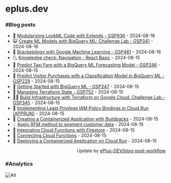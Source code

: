 # eplus.dev

### #Blog posts

<!-- BLOG-POST-LIST:START -->
 - 🧰 [Modularizing LookML Code with Extends - GSP936](https://eplus.dev/modularizing-lookml-code-with-extends-gsp936) - 2024-08-16
 - 😺 [Create ML Models with BigQuery ML: Challenge Lab - GSP341](https://eplus.dev/create-ml-models-with-bigquery-ml-challenge-lab-gsp341) - 2024-08-16
 - 🗽 [Bracketology with Google Machine Learning - GSP461](https://eplus.dev/bracketology-with-google-machine-learning-gsp461) - 2024-08-16
 - 🌜 [Knowledge check: Navigation - React Basic](https://eplus.dev/knowledge-check-navigation-react-basic) - 2024-08-15
 - 📝 [Predict Taxi Fare with a BigQuery ML Forecasting Model - GSP246](https://eplus.dev/predict-taxi-fare-with-a-bigquery-ml-forecasting-model-gsp246) - 2024-08-15
 - 🚀 [Predict Visitor Purchases with a Classification Model in BigQuery ML - GSP229](https://eplus.dev/predict-visitor-purchases-with-a-classification-model-in-bigquery-ml-gsp229) - 2024-08-15
 - 💼 [Getting Started with BigQuery ML - GSP247](https://eplus.dev/getting-started-with-bigquery-ml-gsp247) - 2024-08-15
 - 🦣 [Managing Terraform State - GSP752](https://eplus.dev/managing-terraform-state-gsp752) - 2024-08-15
 - 👨‍🏫 [Build Infrastructure with Terraform on Google Cloud: Challenge Lab - GSP345](https://eplus.dev/build-infrastructure-with-terraform-on-google-cloud-challenge-lab-gsp345) - 2024-08-15
 - 🔭 [Implementing Least Privilege IAM Policy Bindings in Cloud Run [APPRUN]](https://eplus.dev/implementing-least-privilege-iam-policy-bindings-in-cloud-run-apprun) - 2024-08-15
 - 🤡 [Creating a Containerized Application with Buildpacks](https://eplus.dev/creating-a-containerized-application-with-buildpacks) - 2024-08-15
 - 💡 [Apply RFM method to segment customer data](https://eplus.dev/apply-rfm-method-to-segment-customer-data) - 2024-08-15
 - 🦣 [Integrating Cloud Functions with Firestore](https://eplus.dev/integrating-cloud-functions-with-firestore) - 2024-08-15
 - 💪 [Connecting Cloud Functions](https://eplus.dev/connecting-cloud-functions) - 2024-08-15
 - 🤡 [Deploying a Containerized Application on Cloud Run](https://eplus.dev/deploying-a-containerized-application-on-cloud-run) - 2024-08-15<!-- BLOG-POST-LIST:END -->

<div align="right">
  Update by <a target="_blank"
    href="https://github.com/ePlus-DEV/blog-post-workflow">ePlus-DEV/blog-post-workflow</a>
</div>

### #Analytics
![Alt](https://repobeats.axiom.co/api/embed/9990f7cddfbad8d834990b10ccad05f81ac1096f.svg "Repobeats analytics image")
